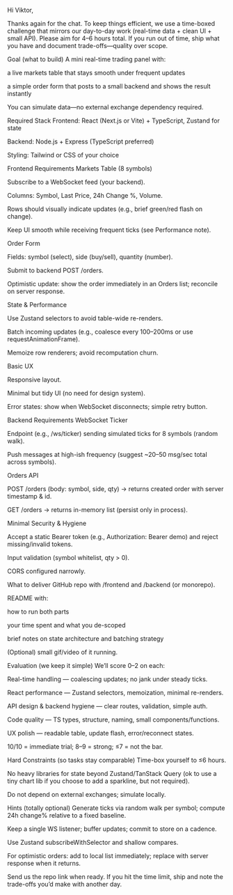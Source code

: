 Hi Viktor,

Thanks again for the chat. To keep things efficient, we use a time-boxed
challenge that mirrors our day-to-day work (real-time data + clean UI + small
API). Please aim for 4–6 hours total. If you run out of time, ship what you have
and document trade-offs—quality over scope.

Goal (what to build) A mini real-time trading panel with:

a live markets table that stays smooth under frequent updates

a simple order form that posts to a small backend and shows the result instantly

You can simulate data—no external exchange dependency required.

Required Stack Frontend: React (Next.js or Vite) + TypeScript, Zustand for state

Backend: Node.js + Express (TypeScript preferred)

Styling: Tailwind or CSS of your choice

Frontend Requirements Markets Table (8 symbols)

Subscribe to a WebSocket feed (your backend).

Columns: Symbol, Last Price, 24h Change %, Volume.

Rows should visually indicate updates (e.g., brief green/red flash on change).

Keep UI smooth while receiving frequent ticks (see Performance note).

Order Form

Fields: symbol (select), side (buy/sell), quantity (number).

Submit to backend POST /orders.

Optimistic update: show the order immediately in an Orders list; reconcile on
server response.

State & Performance

Use Zustand selectors to avoid table-wide re-renders.

Batch incoming updates (e.g., coalesce every 100–200ms or use
requestAnimationFrame).

Memoize row renderers; avoid recomputation churn.

Basic UX

Responsive layout.

Minimal but tidy UI (no need for design system).

Error states: show when WebSocket disconnects; simple retry button.

Backend Requirements WebSocket Ticker

Endpoint (e.g., /ws/ticker) sending simulated ticks for 8 symbols (random walk).

Push messages at high-ish frequency (suggest ~20–50 msg/sec total across
symbols).

Orders API

POST /orders (body: symbol, side, qty) → returns created order with server
timestamp & id.

GET /orders → returns in-memory list (persist only in process).

Minimal Security & Hygiene

Accept a static Bearer token (e.g., Authorization: Bearer demo) and reject
missing/invalid tokens.

Input validation (symbol whitelist, qty > 0).

CORS configured narrowly.

What to deliver GitHub repo with /frontend and /backend (or monorepo).

README with:

how to run both parts

your time spent and what you de-scoped

brief notes on state architecture and batching strategy

(Optional) small gif/video of it running.

Evaluation (we keep it simple) We’ll score 0–2 on each:

Real-time handling — coalescing updates; no jank under steady ticks.

React performance — Zustand selectors, memoization, minimal re-renders.

API design & backend hygiene — clear routes, validation, simple auth.

Code quality — TS types, structure, naming, small components/functions.

UX polish — readable table, update flash, error/reconnect states.

10/10 = immediate trial; 8–9 = strong; ≤7 = not the bar.

Hard Constraints (so tasks stay comparable) Time-box yourself to ≤6 hours.

No heavy libraries for state beyond Zustand/TanStack Query (ok to use a tiny
chart lib if you choose to add a sparkline, but not required).

Do not depend on external exchanges; simulate locally.

Hints (totally optional) Generate ticks via random walk per symbol; compute 24h
change% relative to a fixed baseline.

Keep a single WS listener; buffer updates; commit to store on a cadence.

Use Zustand subscribeWithSelector and shallow compares.

For optimistic orders: add to local list immediately; replace with server
response when it returns.

Send us the repo link when ready. If you hit the time limit, ship and note the
trade-offs you’d make with another day.
